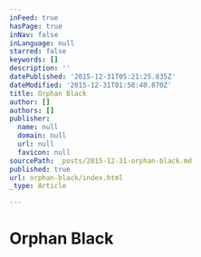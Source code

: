 ```yaml
---
inFeed: true
hasPage: true
inNav: false
inLanguage: null
starred: false
keywords: []
description: ''
datePublished: '2015-12-31T05:21:25.835Z'
dateModified: '2015-12-31T01:58:40.870Z'
title: Orphan Black
author: []
authors: []
publisher:
  name: null
  domain: null
  url: null
  favicon: null
sourcePath: _posts/2015-12-31-orphan-black.md
published: true
url: orphan-black/index.html
_type: Article

---
```

# Orphan Black